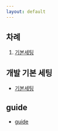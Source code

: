 ```yaml
---
layout: default
---
```


## 차례
1. [기본세팅](#setting)

## [](#setting) 개발 기본 세팅 
- [기본세팅](./md/setting)


## guide
- [guide](./guide.html)